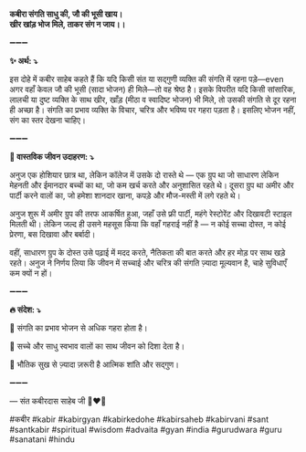 **कबीरा संगति साधु की, जौ की भूसी खाय।**\
**खीर खांड़ भोज मिले, ताकर संग न जाय।।**

➖➖➖

**✨ अर्थ: ⤵**

इस दोहे में कबीर साहेब कहते हैं कि यदि किसी संत या सद्गुणी व्यक्ति की संगति में रहना पड़े—even अगर वहाँ केवल जौ की भूसी (सादा भोजन) ही मिले—तो वह श्रेष्ठ है। इसके विपरीत यदि किसी सांसारिक, लालची या दुष्ट व्यक्ति के साथ खीर, खाँड़ (मीठा व स्वादिष्ट भोजन) भी मिले, तो उसकी संगति से दूर रहना ही अच्छा है। संगति का प्रभाव व्यक्ति के विचार, चरित्र और भविष्य पर गहरा पड़ता है। इसलिए भोजन नहीं, संग का स्तर देखना चाहिए।

➖➖➖

**🌾 वास्तविक जीवन उदाहरण: ⤵**

अनुज एक होशियार छात्र था, लेकिन कॉलेज में उसके दो रास्ते थे — एक ग्रुप था जो साधारण लेकिन मेहनती और ईमानदार बच्चों का था, जो कम खर्च करते और अनुशासित रहते थे। दूसरा ग्रुप था अमीर और पार्टी करने वालों का, जो हमेशा शानदार खाना, कपड़े और मौज-मस्ती में लगे रहते थे।

अनुज शुरू में अमीर ग्रुप की तरफ आकर्षित हुआ, जहाँ उसे फ्री पार्टी, महंगे रेस्टोरेंट और दिखावटी स्टाइल मिलती थी। लेकिन जल्द ही उसने महसूस किया कि वहाँ गहराई नहीं है — न कोई सच्चा दोस्त, न कोई प्रेरणा, बस दिखावा और बर्बादी।

वहीं, साधारण ग्रुप के दोस्त उसे पढ़ाई में मदद करते, नैतिकता की बात करते और हर मोड़ पर साथ खड़े रहते। अनुज ने निर्णय लिया कि जीवन में सच्चाई और चरित्र की संगति ज़्यादा मूल्यवान है, चाहे सुविधाएँ कम क्यों न हों।

➖➖➖

**🔥 संदेश: ⤵**

📌 संगति का प्रभाव भोजन से अधिक गहरा होता है।

📌 सच्चे और साधु स्वभाव वालों का साथ जीवन को दिशा देता है।

📌 भौतिक सुख से ज़्यादा ज़रूरी है आत्मिक शांति और सद्गुण।

➖➖➖

— संत कबीरदास साहेब जी 🙏❤️💯

#कबीर #kabir #kabirgyan #kabirkedohe #kabirsaheb #kabirvani #sant #santkabir #spiritual #wisdom #advaita #gyan #india #gurudwara #guru #sanatani #hindu
